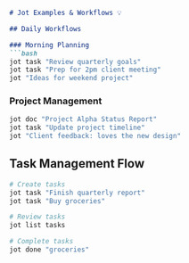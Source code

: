 ```markdown
# Jot Examples & Workflows 💡

## Daily Workflows

### Morning Planning
```bash
jot task "Review quarterly goals"
jot task "Prep for 2pm client meeting" 
jot "Ideas for weekend project"
```

### Project Management
```bash
jot doc "Project Alpha Status Report"
jot task "Update project timeline"
jot "Client feedback: loves the new design"
```

## Task Management Flow
```bash
# Create tasks
jot task "Finish quarterly report"
jot task "Buy groceries"

# Review tasks
jot list tasks

# Complete tasks
jot done "groceries"
```
```
